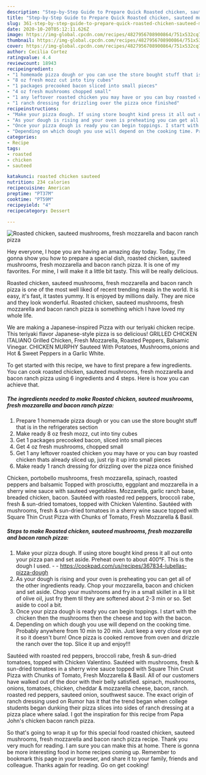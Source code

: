 ```yaml
---
description: "Step-by-Step Guide to Prepare Quick Roasted chicken, sauteed mushrooms, fresh mozzarella and bacon ranch pizza"
title: "Step-by-Step Guide to Prepare Quick Roasted chicken, sauteed mushrooms, fresh mozzarella and bacon ranch pizza"
slug: 361-step-by-step-guide-to-prepare-quick-roasted-chicken-sauteed-mushrooms-fresh-mozzarella-and-bacon-ranch-pizza
date: 2020-10-20T05:12:11.626Z
image: https://img-global.cpcdn.com/recipes/4827956708900864/751x532cq70/roasted-chicken-sauteed-mushrooms-fresh-mozzarella-and-bacon-ranch-pizza-recipe-main-photo.jpg
thumbnail: https://img-global.cpcdn.com/recipes/4827956708900864/751x532cq70/roasted-chicken-sauteed-mushrooms-fresh-mozzarella-and-bacon-ranch-pizza-recipe-main-photo.jpg
cover: https://img-global.cpcdn.com/recipes/4827956708900864/751x532cq70/roasted-chicken-sauteed-mushrooms-fresh-mozzarella-and-bacon-ranch-pizza-recipe-main-photo.jpg
author: Cecilia Cortez
ratingvalue: 4.4
reviewcount: 18943
recipeingredient:
- "1 homemade pizza dough or you can use the store bought stuff that is in the refrigerates section"
- "8 oz fresh mozz cut into tiny cubes"
- "1 packages precooked bacon sliced into small pieces"
- "4 oz fresh mushrooms chopped small"
- "1 any leftover roasted chicken you may have or you can buy roasted chicken thats already sliced up just rip it up into small pieces"
- "1 ranch dressing for drizzling over the pizza once finished"
recipeinstructions:
- "Make your pizza dough. If using store bought kind press it all out onto your pizza pan and set aside. Preheat oven to about 400°F. This is the dough I used.  https://cookpad.com/us/recipes/367834-lubellas-pizza-dough"
- "As your dough is rising and your oven is preheating you can get all of the other ingredients ready. Chop your mozzarella, bacon and chicken and set aside. Chop your mushrooms and fry in a small skillet in a lil bit of olive oil, just fry them til they are softened about 2-3 min or so. Set aside to cool a bit."
- "Once your pizza dough is ready you can begin toppings. I start with the chicken then the mushrooms then the cheese and top with the bacon."
- "Depending on which dough you use will depend on the cooking time. Probably anywhere from 10 min to 20 min. Just keep a very close eye on it so it doesn&#39;t burn! Once pizza is cooked remove from oven and drizzle the ranch over the top. Slice it up and enjoy!!!"
categories:
- Recipe
tags:
- roasted
- chicken
- sauteed

katakunci: roasted chicken sauteed 
nutrition: 234 calories
recipecuisine: American
preptime: "PT37M"
cooktime: "PT59M"
recipeyield: "4"
recipecategory: Dessert

---
```



![Roasted chicken, sauteed mushrooms, fresh mozzarella and bacon ranch pizza](https://img-global.cpcdn.com/recipes/4827956708900864/751x532cq70/roasted-chicken-sauteed-mushrooms-fresh-mozzarella-and-bacon-ranch-pizza-recipe-main-photo.jpg)

Hey everyone, I hope you are having an amazing day today. Today, I'm gonna show you how to prepare a special dish, roasted chicken, sauteed mushrooms, fresh mozzarella and bacon ranch pizza. It is one of my favorites. For mine, I will make it a little bit tasty. This will be really delicious.

Roasted chicken, sauteed mushrooms, fresh mozzarella and bacon ranch pizza is one of the most well liked of recent trending meals in the world. It is easy, it's fast, it tastes yummy. It is enjoyed by millions daily. They are nice and they look wonderful. Roasted chicken, sauteed mushrooms, fresh mozzarella and bacon ranch pizza is something which I have loved my whole life.

We are making a Japanese-inspired Pizza with our teriyaki chicken recipe. This teriyaki flavor Japanese-style pizza is so delicious! GRILLED CHICKEN ITALIANO Grilled Chicken, Fresh Mozzarella, Roasted Peppers, Balsamic Vinegar. CHICKEN MURPHY Sauteed With Potatoes, Mushrooms,onions and Hot &amp; Sweet Peppers in a Garlic White.


To get started with this recipe, we have to first prepare a few ingredients. You can cook roasted chicken, sauteed mushrooms, fresh mozzarella and bacon ranch pizza using 6 ingredients and 4 steps. Here is how you can achieve that.

<!--inarticleads1-->

##### The ingredients needed to make Roasted chicken, sauteed mushrooms, fresh mozzarella and bacon ranch pizza:

1. Prepare 1 homemade pizza dough or you can use the store bought stuff that is in the refrigerates section
1. Make ready 8 oz fresh mozz, cut into tiny cubes
1. Get 1 packages precooked bacon, sliced into small pieces
1. Get 4 oz fresh mushrooms, chopped small
1. Get 1 any leftover roasted chicken you may have or you can buy roasted chicken thats already sliced up, just rip it up into small pieces
1. Make ready 1 ranch dressing for drizzling over the pizza once finished


Chicken, portobello mushrooms, fresh mozzarella, spinach, roasted peppers and balsamic Topped with prosciutto, eggplant and mozzarella in a sherry wine sauce with sauteed vegetables. Mozzarella, garlic ranch base, breaded chicken, bacon. Sautéed with roasted red peppers, broccoli rabe, fresh &amp; sun-dried tomatoes, topped with Chicken Valentino. Sautéed with mushrooms, fresh &amp; sun-dried tomatoes in a sherry wine sauce topped with Square Thin Crust Pizza with Chunks of Tomato, Fresh Mozzarella &amp; Basil. 

<!--inarticleads2-->

##### Steps to make Roasted chicken, sauteed mushrooms, fresh mozzarella and bacon ranch pizza:

1. Make your pizza dough. If using store bought kind press it all out onto your pizza pan and set aside. Preheat oven to about 400°F. This is the dough I used. -  - https://cookpad.com/us/recipes/367834-lubellas-pizza-dough
1. As your dough is rising and your oven is preheating you can get all of the other ingredients ready. Chop your mozzarella, bacon and chicken and set aside. Chop your mushrooms and fry in a small skillet in a lil bit of olive oil, just fry them til they are softened about 2-3 min or so. Set aside to cool a bit.
1. Once your pizza dough is ready you can begin toppings. I start with the chicken then the mushrooms then the cheese and top with the bacon.
1. Depending on which dough you use will depend on the cooking time. Probably anywhere from 10 min to 20 min. Just keep a very close eye on it so it doesn&#39;t burn! Once pizza is cooked remove from oven and drizzle the ranch over the top. Slice it up and enjoy!!!


Sautéed with roasted red peppers, broccoli rabe, fresh &amp; sun-dried tomatoes, topped with Chicken Valentino. Sautéed with mushrooms, fresh &amp; sun-dried tomatoes in a sherry wine sauce topped with Square Thin Crust Pizza with Chunks of Tomato, Fresh Mozzarella &amp; Basil. All of our customers have walked out of the door with their belly satisfied. spinach, mushrooms, onions, tomatoes, chicken, cheddar &amp; mozzarella cheese, bacon, ranch. roasted red peppers, sauteed onion, southwest sauce. The exact origin of ranch dressing used on Rumor has it that the trend began when college students began dunking their pizza slices into sides of ranch dressing at a pizza place where salad. I got the inspiration for this recipe from Papa John&#39;s chicken bacon ranch pizza. 

So that's going to wrap it up for this special food roasted chicken, sauteed mushrooms, fresh mozzarella and bacon ranch pizza recipe. Thank you very much for reading. I am sure you can make this at home. There is gonna be more interesting food in home recipes coming up. Remember to bookmark this page in your browser, and share it to your family, friends and colleague. Thanks again for reading. Go on get cooking!
